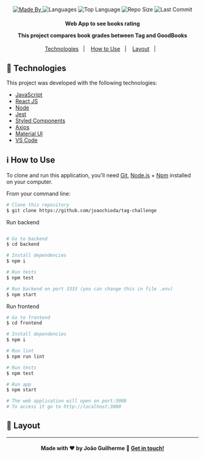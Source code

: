 
<p align="center">
  <a href="https://www.linkedin.com/in/joaoguilherme38/">
  <img alt="Made By" src="https://img.shields.io/static/v1?label=Made%20By&message=Joao%20Guilherme&color=purple&style=for-the-badge">
	</a>
  
  <img alt="Languages" src="https://img.shields.io/github/languages/count/joaochioda/tag-challenge?style=for-the-badge">
  
  <img alt="Top Language" src="https://img.shields.io/github/languages/top/joaochioda/tag-challenge?style=for-the-badge">
  
  <img alt="Repo Size" src="https://img.shields.io/github/repo-size/joaochioda/tag-challenge?style=for-the-badge">
  
  <img alt="Last Commit" src="https://img.shields.io/github/last-commit/joaochioda/tag-challenge?style=for-the-badge">
</p>

<h4 align="center">
  <p>Web App to see books rating</p>
  
  <p>This project compares book grades between Tag and GoodBooks</p>

</h4>

<p align="center">
  <a href="#rocket-technologies">Technologies</a>&nbsp;&nbsp;&nbsp;|&nbsp;&nbsp;&nbsp;
  <a href="#information_source-how-to-use">How to Use</a>&nbsp;&nbsp;&nbsp;|&nbsp;&nbsp;&nbsp;
  <a href="#art-layout">Layout</a>&nbsp;&nbsp;&nbsp;|&nbsp;&nbsp;&nbsp;
</p>

## :rocket: Technologies

This project was developed with the following technologies:

- [JavaScript](https://developer.mozilla.org/pt-BR/docs/Web/JavaScript)
- [React JS](https://reactjs.org/docs/getting-started.html)
- [Node](https://nodejs.org/en/)
- [Jest](https://jestjs.io/pt-BR/)
- [Styled Components](https://styled-components.com/)
- [Axios](https://github.com/axios/axios)
- [Material UI](https://material-ui.com/)
- [VS Code][vc]



## :information_source: How to Use

To clone and run this application, you'll need [Git](https://git-scm.com), [Node.js][nodejs] + [Npm](https://www.npmjs.com/) installed on your computer.

From your command line:

```bash
# Clone this repository
$ git clone https://github.com/joaochioda/tag-challenge
````

Run backend

````bash

# Go to backend
$ cd backend

# Install dependencies
$ npm i

# Run tests
$ npm test

# Run backend on port 3333 (you can change this in file .env)
$ npm start

````

Run frontend

````bash
# Go to frontend
$ cd frontend

# Install dependencies
$ npm i

# Run lint
$ npm run lint

# Run tests
$ npm test

# Run app
$ npm start

# The web application will open on port:3000
# To access it go to http://localhost:3000
````

## :art: Layout

---

<h4 align="center">
    Made with ♥ by João Guilherme 👋 <a href="https://www.linkedin.com/in/joaoguilherme38/" target="_blank">Get in touch!</a>
</h4>

[nodejs]: https://nodejs.org/
[git]: https://git-scm.com
[vc]: https://code.visualstudio.com/

